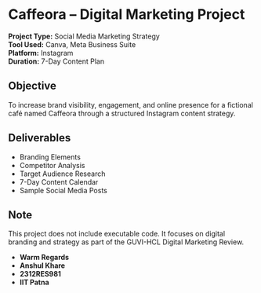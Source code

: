 # Caffeora – Digital Marketing Project

**Project Type:** Social Media Marketing Strategy  
**Tool Used:** Canva, Meta Business Suite  
**Platform:** Instagram  
**Duration:** 7-Day Content Plan  

## Objective
To increase brand visibility, engagement, and online presence for a fictional café named Caffeora through a structured Instagram content strategy.

## Deliverables
- Branding Elements
- Competitor Analysis
- Target Audience Research
- 7-Day Content Calendar
- Sample Social Media Posts

## Note
This project does not include executable code. It focuses on digital branding and strategy as part of the GUVI-HCL Digital Marketing Review.


- **Warm Regards** 
- **Anshul Khare**
- **2312RES981**
- **IIT Patna**
